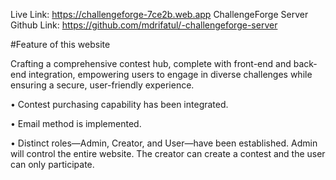 Live Link: https://challengeforge-7ce2b.web.app
ChallengeForge Server Github Link: https://github.com/mdrifatul/-challengeforge-server

#Feature of this website

Crafting a comprehensive contest hub, complete with front-end and
back-end integration, empowering users to engage in diverse
challenges while ensuring a secure, user-friendly experience.

• Contest purchasing capability has been integrated.

• Email method is implemented.

• Distinct roles—Admin, Creator, and User—have been
established. Admin will control the entire website. The
creator can create a contest and the user can only participate.
